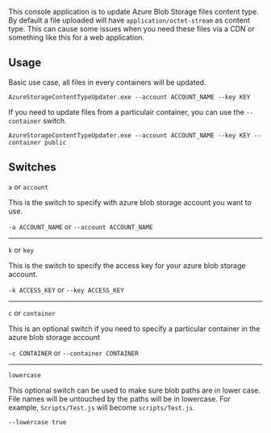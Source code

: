 This console application is to update Azure Blob Storage files content type. By default a file uploaded will have `application/octet-stream` as content type. This can cause some issues when you need these files via a CDN or something like this for a web application.

## Usage

Basic use case, all files in every containers will be updated.

```
AzureStorageContentTypeUpdater.exe --account ACCOUNT_NAME --key KEY
```

If you need to update files from a particulair container, you can use the `--container` switch.

```
AzureStorageContentTypeUpdater.exe --account ACCOUNT_NAME --key KEY --container public
```

## Switches

`a` or `account`

This is the switch to specify with azure blob storage account you want to use.

`-a ACCOUNT_NAME` or `--account ACCOUNT_NAME`

---

`k` or `key`

This is the switch to specify the access key for your azure blob storage account.

`-k ACCESS_KEY` or `--key ACCESS_KEY`

---

`c` or `container`

This is an optional switch if you need to specify a particular container in the azure blob storage account

`-c CONTAINER` or `--container CONTAINER`

---

`lowercase`

This optional switch can be used to make sure blob paths are in lower case. File names will be untouched by the paths will be in lowercase. For example, `Scripts/Test.js` will become `scripts/Test.js`.

`--lowercase true`